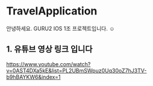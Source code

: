 # TravelApplication
안녕하세요. GURU2 IOS 1조 프로젝트입니다. ☺️



## 1. 유튜브 영상 링크 입니다 
https://www.youtube.com/watch?v=0AST4DXa5kE&list=PL2UBmSWpuz0Uq30oZ7hJ3TV-b9hBAYKW6&index=1
